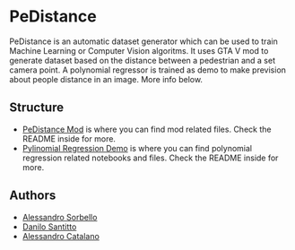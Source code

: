 # PeDistance

PeDistance is an automatic dataset generator which can be used to train Machine Learning or Computer Vision algoritms. It uses GTA V mod to generate dataset based on the distance between a pedestrian and a set camera point. A polynomial regressor is trained as demo to make prevision about people distance in an image. More info below.

## Structure
- [PeDistance Mod](PeDistance%20Mod) is where you can find mod related files. Check the README inside for more.
- [Pylinomial Regression Demo](Pylinomial%20Regression%20Demo) is where you can find polynomial regression related notebooks and files. Check the README inside for more.

## Authors
- [Alessandro Sorbello](https://github.com/FoxAlex98)
- [Danilo Santitto](https://github.com/Warcreed)
- [Alessandro Catalano](https://github.com/Wornairz)
